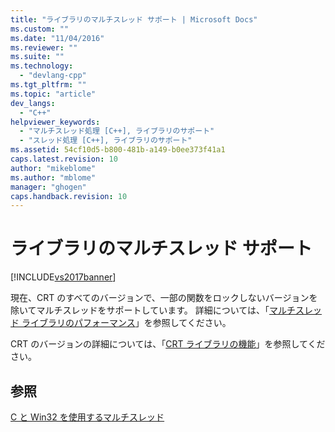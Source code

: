 ```yaml
---
title: "ライブラリのマルチスレッド サポート | Microsoft Docs"
ms.custom: ""
ms.date: "11/04/2016"
ms.reviewer: ""
ms.suite: ""
ms.technology: 
  - "devlang-cpp"
ms.tgt_pltfrm: ""
ms.topic: "article"
dev_langs: 
  - "C++"
helpviewer_keywords: 
  - "マルチスレッド処理 [C++], ライブラリのサポート"
  - "スレッド処理 [C++], ライブラリのサポート"
ms.assetid: 54cf10d5-b800-481b-a149-b0ee373f41a1
caps.latest.revision: 10
author: "mikeblome"
ms.author: "mblome"
manager: "ghogen"
caps.handback.revision: 10
---
```

# ライブラリのマルチスレッド サポート
[!INCLUDE[vs2017banner](../assembler/inline/includes/vs2017banner.md)]

現在、CRT のすべてのバージョンで、一部の関数をロックしないバージョンを除いてマルチスレッドをサポートしています。  詳細については、「[マルチスレッド ライブラリのパフォーマンス](../c-runtime-library/multithreaded-libraries-performance.md)」を参照してください。  
  
 CRT のバージョンの詳細については、「[CRT ライブラリの機能](../c-runtime-library/crt-library-features.md)」を参照してください。  
  
## 参照  
 [C と Win32 を使用するマルチスレッド](../parallel/multithreading-with-c-and-win32.md)